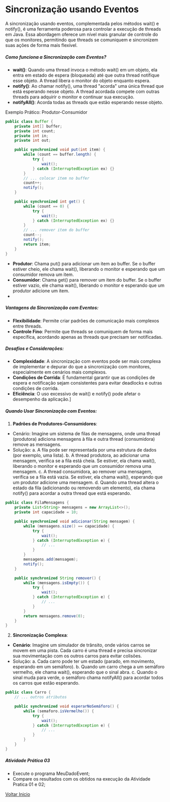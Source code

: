 # Sincronização usando Eventos
A sincronização usando eventos, complementada pelos métodos wait() e notify(), é uma ferramenta poderosa para controlar a execução de threads em Java. Essa abordagem oferece um nível mais granular de controle do que os monitores, permitindo que threads se comuniquem e sincronizem suas ações de forma mais flexível.

##### Como funciona a Sincronização com Eventos?
* **wait()**: Quando uma thread invoca o método wait() em um objeto, ela entra em estado de espera (bloqueada) até que outra thread notifique esse objeto. A thread libera o monitor do objeto enquanto espera.
* **notify()**: Ao chamar notify(), uma thread "acorda" uma única thread que está esperando nesse objeto. A thread acordada compete com outras threads para adquirir o monitor e continuar sua execução.
* **notifyAll()**: Acorda todas as threads que estão esperando nesse objeto.

Exemplo Prático: Produtor-Consumidor
```java
public class Buffer {
    private int[] buffer;
    private int count;
    private int in;
    private int out;

    public synchronized void put(int item) {
        while (count == buffer.length) {
            try {
                wait();
            } catch (InterruptedException ex) {}
        }
        // ... colocar item no buffer
        count++;
        notify();
    }

    public synchronized int get() {
        while (count == 0) {
            try {
                wait();
            } catch (InterruptedException ex) {}
        }
        // ... remover item do buffer
        count--;
        notify();
        return item;
    }
}
```

* **Produtor**: Chama put() para adicionar um item ao buffer. Se o buffer estiver cheio, ele chama wait(), liberando o monitor e esperando que um consumidor remova um item.
* **Consumidor**: Chama get() para remover um item do buffer. Se o buffer estiver vazio, ele chama wait(), liberando o monitor e esperando que um produtor adicione um item.
* 
##### Vantagens da Sincronização com Eventos:
* **Flexibilidade**: Permite criar padrões de comunicação mais complexos entre threads.
* **Controle Fino**: Permite que threads se comuniquem de forma mais específica, acordando apenas as threads que precisam ser notificadas.

##### Desafios e Considerações:
* **Complexidade**: A sincronização com eventos pode ser mais complexa de implementar e depurar do que a sincronização com monitores, especialmente em cenários mais complexos.
* **Condições de Corrida**: É fundamental garantir que as condições de espera e notificação sejam consistentes para evitar deadlocks e outras condições de corrida.
* **Eficiência**: O uso excessivo de wait() e notify() pode afetar o desempenho da aplicação.]
  
##### Quando Usar Sincronização com Eventos:
1. **Padrões de Produtores-Consumidores**:
* Cenário: Imagine um sistema de filas de mensagens, onde uma thread (produtora) adiciona mensagens à fila e outra thread (consumidora) remove as mensagens.
* Solução: 
a. A fila pode ser representada por uma estrutura de dados (por exemplo, uma lista).
b. A thread produtora, ao adicionar uma mensagem, verifica se a fila está cheia. Se estiver, ela chama wait(), liberando o monitor e esperando que um consumidor remova uma mensagem.
c. A thread consumidora, ao remover uma mensagem, verifica se a fila está vazia. Se estiver, ela chama wait(), esperando que um produtor adicione uma mensagem.
d. Quando uma thread altera o estado da fila (adicionando ou removendo um elemento), ela chama notify() para acordar a outra thread que está esperando.
```java
public class FilaMensagens {
    private List<String> mensagens = new ArrayList<>();
    private int capacidade = 10;

    public synchronized void adicionar(String mensagem) {
        while (mensagens.size() == capacidade) {
            try {
                wait();
            } catch (InterruptedException e) {
                // ...
            }
        }
        mensagens.add(mensagem);
        notify();
    }

    public synchronized String remover() {
        while (mensagens.isEmpty()) {
            try {
                wait();
            } catch (InterruptedException e) {
                // ...
            }
        }
        return mensagens.remove(0);
    }
}
```

2. **Sincronização Complexa**:
* **Cenário**: Imagine um simulador de trânsito, onde vários carros se movem em uma pista. Cada carro é uma thread e precisa sincronizar sua movimentação com os outros carros para evitar colisões.
* Solução:
a. Cada carro pode ter um estado (parado, em movimento, esperando em um semáforo).
b. Quando um carro chega a um semáforo vermelho, ele chama wait(), esperando que o sinal abra.
c. Quando o sinal muda para verde, o semáforo chama notifyAll() para acordar todos os carros que estão esperando.
```java
public class Carro {
    // ... outros atributos

    public synchronized void esperarNoSemáforo() {
        while (semaforo.isVermelho()) {
            try {
                wait();
            } catch (InterruptedException e) {
                // ...
            }
        }
    }
}
```
##### Atividade Prática 03
* Execute o programa MeuDadoEvent;
* Compare os resultados com os obtidos na execução da Atividade Pratica 01 e 02;

[Voltar Inicio](../README.md)

